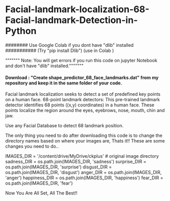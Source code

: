 # Facial-landmark-localization-68-Facial-landmark-Detection-in-Python

######## Use Google Colab if you dont have "dlib" installed  ########### (Try "pip install Dlib") (use in Colab )

""""""" Note: You will get errors if you run this code on jupyter Notebook and don't have "dlib" installed."""""""
#### Download : "Create shape_predictor_68_face_landmarks.dat" from my repository and keep it in the same folder of your code. ####

Facial landmark localization seeks to detect a set of predefined key points on a human face. 68-point landmark detectors: This pre-trained landmark detector identifies 68 points ((x,y) coordinates) in a human face. These points localize the region around the eyes, eyebrows, nose, mouth, chin and jaw.

Use any Facial Database to detect 68 landmark position.

The only thing you need to do after downloading this code is to change the directory names based on where your images are, Thats it!!
These are some changes you need to do..

IMAGES_DIR = '/content/drive/MyDrive/ckplus'  # original image directory
sadness_DIR = os.path.join(IMAGES_DIR, 'sadness') 
surprise_DIR = os.path.join(IMAGES_DIR, 'surprise')
disgust_DIR = os.path.join(IMAGES_DIR, 'disgust')
anger_DIR = os.path.join(IMAGES_DIR, 'anger')
happiness_DIR = os.path.join(IMAGES_DIR, 'happiness')
fear_DIR = os.path.join(IMAGES_DIR, 'fear')

Now You Are All Set, All The Best!!
